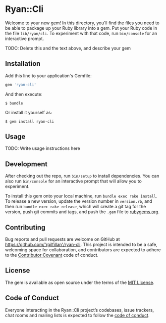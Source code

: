 # Ryan::Cli

Welcome to your new gem! In this directory, you'll find the files you need to be able to package up your Ruby library into a gem. Put your Ruby code in the file `lib/ryan/cli`. To experiment with that code, run `bin/console` for an interactive prompt.

TODO: Delete this and the text above, and describe your gem

## Installation

Add this line to your application's Gemfile:

```ruby
gem 'ryan-cli'
```

And then execute:

    $ bundle

Or install it yourself as:

    $ gem install ryan-cli

## Usage

TODO: Write usage instructions here

## Development

After checking out the repo, run `bin/setup` to install dependencies. You can also run `bin/console` for an interactive prompt that will allow you to experiment.

To install this gem onto your local machine, run `bundle exec rake install`. To release a new version, update the version number in `version.rb`, and then run `bundle exec rake release`, which will create a git tag for the version, push git commits and tags, and push the `.gem` file to [rubygems.org](https://rubygems.org).

## Contributing

Bug reports and pull requests are welcome on GitHub at https://github.com/'rgilfillan'/ryan-cli. This project is intended to be a safe, welcoming space for collaboration, and contributors are expected to adhere to the [Contributor Covenant](http://contributor-covenant.org) code of conduct.

## License

The gem is available as open source under the terms of the [MIT License](https://opensource.org/licenses/MIT).

## Code of Conduct

Everyone interacting in the Ryan::Cli project’s codebases, issue trackers, chat rooms and mailing lists is expected to follow the [code of conduct](https://github.com/'rgilfillan'/ryan-cli/blob/master/CODE_OF_CONDUCT.md).
